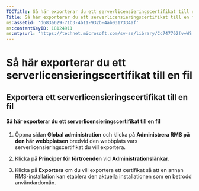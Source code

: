 ```yaml
---
TOCTitle: Så här exporterar du ett serverlicensieringscertifikat till en fil
Title: Så här exporterar du ett serverlicensieringscertifikat till en fil
ms:assetid: 'd683a629-71b3-4b11-932b-4ab0317334af'
ms:contentKeyID: 18124911
ms:mtpsurl: 'https://technet.microsoft.com/sv-se/library/Cc747762(v=WS.10)'
---
```


Så här exporterar du ett serverlicensieringscertifikat till en fil
==================================================================

Exportera ett serverlicensieringscertifikat till en fil
-------------------------------------------------------

#### Så här exporterar du ett serverlicensieringscertifikat till en fil

1.  Öppna sidan **Global administration** och klicka på **Administrera RMS på den här webbplatsen** bredvid den webbplats vars serverlicensieringscertifikat du vill exportera.

2.  Klicka på **Principer för förtroenden** vid **Administrationslänkar**.

3.  Klicka på **Exportera** om du vill exportera ett certifikat så att en annan RMS-installation kan etablera den aktuella installationen som en betrodd användardomän.
